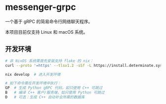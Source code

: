# messenger-grpc

一个基于 gRPC 的简易命令行网络聊天程序。

本项目目前仅支持 Linux 和 macOS 系统。


## 开发环境

```bash
# 非 NixOS 系统需首先安装支持 flake 的 nix：
curl --proto '=https' --tlsv1.2 -sSf -L https://install.determinate.systems/nix | sh -s -- install

nix develop  # 进入开发环境

# 如下命令需在开发环境中执行：
GP  # 生成 Python gRPC 代码，如只使用 C++ 可跳过
B   # 编译 C++ 客户/服务端，如只使用 Python 可跳过
D   # 可选：生成 C++ 自动补全所需的数据库
```
